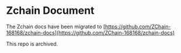 # Zchain Document

The Zchain docs have been migrated to [https://github.com/ZChain-168168/zchain-docs](https://github.com/ZChain-168168/zchain-docs)

This repo is archived.
